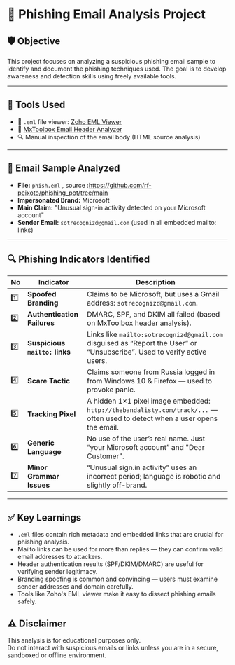 # 📧 Phishing Email Analysis Project

## 🛡️ Objective
This project focuses on analyzing a suspicious phishing email sample to identify and document the phishing techniques used. The goal is to develop awareness and detection skills using freely available tools.

---

## 🧰 Tools Used

- 📄 `.eml` file viewer: [Zoho EML Viewer](https://www.zoho.com/toolkit/eml-viewer.html)
- 🧪 [MxToolbox Email Header Analyzer](https://mxtoolbox.com/EmailHeaders.aspx)
- 🔍 Manual inspection of the email body (HTML source analysis)

---

## 📁 Email Sample Analyzed

- **File:** `phish.eml` , source :https://github.com/rf-peixoto/phishing_pot/tree/main
- **Impersonated Brand:** Microsoft
- **Main Claim:** "Unusual sign-in activity detected on your Microsoft account"
- **Sender Email:** `sotrecognizd@gmail.com` (used in all embedded mailto: links)

---

## 🔍 Phishing Indicators Identified

| No | Indicator | Description |
|----|-----------|-------------|
| 1️⃣ | **Spoofed Branding** | Claims to be Microsoft, but uses a Gmail address: `sotrecognizd@gmail.com`. |
| 2️⃣ | **Authentication Failures** | DMARC, SPF, and DKIM all failed (based on MxToolbox header analysis). |
| 3️⃣ | **Suspicious `mailto:` links** | Links like `mailto:sotrecognizd@gmail.com` disguised as “Report the User” or “Unsubscribe”. Used to verify active users. |
| 4️⃣ | **Scare Tactic** | Claims someone from Russia logged in from Windows 10 & Firefox — used to provoke panic. |
| 5️⃣ | **Tracking Pixel** | A hidden 1×1 pixel image embedded: `http://thebandalisty.com/track/...` — often used to detect when a user opens the email. |
| 6️⃣ | **Generic Language** | No use of the user’s real name. Just “your Microsoft account” and "Dear Customer". |
| 7️⃣ | **Minor Grammar Issues** | “Unusual sign.in activity” uses an incorrect period; language is robotic and slightly off-brand. |


---

## ✅ Key Learnings

- `.eml` files contain rich metadata and embedded links that are crucial for phishing analysis.
- Mailto links can be used for more than replies — they can confirm valid email addresses to attackers.
- Header authentication results (SPF/DKIM/DMARC) are useful for verifying sender legitimacy.
- Branding spoofing is common and convincing — users must examine sender addresses and domain carefully.
- Tools like Zoho's EML viewer make it easy to dissect phishing emails safely.



## ⚠️ Disclaimer

This analysis is for educational purposes only.  
Do not interact with suspicious emails or links unless you are in a secure, sandboxed or offline environment.





